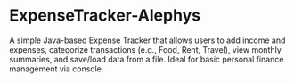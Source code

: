 # ExpenseTracker-Alephys
A simple Java-based Expense Tracker that allows users to add income and expenses, categorize transactions (e.g., Food, Rent, Travel), view monthly summaries, and save/load data from a file. Ideal for basic personal finance management via console.
